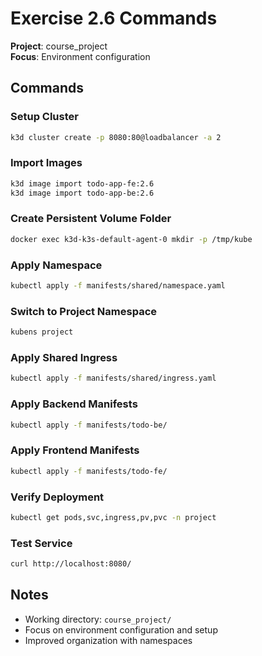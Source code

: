 # Exercise 2.6 Commands

**Project**: course_project  
**Focus**: Environment configuration

## Commands

### Setup Cluster
```bash
k3d cluster create -p 8080:80@loadbalancer -a 2
```

### Import Images
```bash
k3d image import todo-app-fe:2.6
k3d image import todo-app-be:2.6
```

### Create Persistent Volume Folder
```bash
docker exec k3d-k3s-default-agent-0 mkdir -p /tmp/kube
```

### Apply Namespace
```bash
kubectl apply -f manifests/shared/namespace.yaml
```

### Switch to Project Namespace
```bash
kubens project
```

### Apply Shared Ingress
```bash
kubectl apply -f manifests/shared/ingress.yaml
```

### Apply Backend Manifests
```bash
kubectl apply -f manifests/todo-be/
```

### Apply Frontend Manifests
```bash
kubectl apply -f manifests/todo-fe/
```

### Verify Deployment
```bash
kubectl get pods,svc,ingress,pv,pvc -n project
```

### Test Service
```bash
curl http://localhost:8080/
```

## Notes
- Working directory: `course_project/`
- Focus on environment configuration and setup
- Improved organization with namespaces

